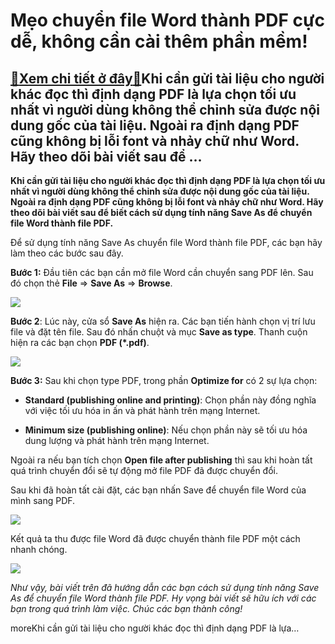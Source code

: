 Mẹo chuyển file Word thành PDF cực dễ, không cần cài thêm phần mềm!
===================================================================

[:gift:Xem chi tiết ở đây:gift:](https://hddtvn.com/meo-chuyen-file-word-thanh-pdf-cuc-de-khong-can-cai-them-phan-mem/)Khi cần gửi tài liệu cho người khác đọc thì định dạng PDF là lựa chọn tối ưu nhất vì người dùng không thể chỉnh sửa được nội dung gốc của tài liệu. Ngoài ra định dạng PDF cũng không bị lỗi font và nhảy chữ như Word. Hãy theo dõi bài viết sau để …
------------------------------------------------------------------------------------------------------------------------------------------------------------------------------------------------------------------------------------------------------

**Khi cần gửi tài liệu cho người khác đọc thì định dạng PDF là lựa chọn tối ưu nhất vì người dùng không thể chỉnh sửa được nội dung gốc của tài liệu. Ngoài ra định dạng PDF cũng không bị lỗi font và nhảy chữ như Word. Hãy theo dõi bài viết sau để biết cách sử dụng tính năng Save As để chuyển file Word thành file PDF.**


Để sử dụng tính năng Save As chuyển file Word thành file PDF, các bạn hãy làm theo các bước sau đây.


**Bước 1:** Đầu tiên các bạn cần mở file Word cần chuyển sang PDF lên. Sau đó chọn thẻ **File** => **Save As** => **Browse**.


![](https://hddtvn.com/wp-content/uploads/2021/01/u6Mx3q3.png)


**Bước 2**: Lúc này, cửa sổ **Save As** hiện ra. Các bạn tiến hành chọn vị trí lưu file và đặt tên file. Sau đó nhấn chuột và mục **Save as type**. Thanh cuộn hiện ra các bạn chọn **PDF (*.pdf)**.


![](https://hddtvn.com/wp-content/uploads/2021/01/Qw7H2Df.png)


**Bước 3:** Sau khi chọn type PDF, trong phần **Optimize for** có 2 sự lựa chọn:




* **Standard (publishing online and printing)**: Chọn phần này đồng nghĩa với việc tối ưu hóa in ấn và phát hành trên mạng Internet.

* **Minimum size (publishing online)**: Nếu chọn phần này sẽ tối ưu hóa dung lượng và phát hành trên mạng Internet.



Ngoài ra nếu bạn tích chọn **Open file after publishing** thì sau khi hoàn tất quá trình chuyển đổi sẽ tự động mở file PDF đã được chuyển đổi.


Sau khi đã hoàn tất cài đặt, các bạn nhấn Save để chuyển file Word của mình sang PDF.


![](https://hddtvn.com/wp-content/uploads/2021/01/f88Vnk7.png)


Kết quả ta thu được file Word đã được chuyển thành file PDF một cách nhanh chóng.


![](https://hddtvn.com/wp-content/uploads/2021/01/1rh3vKs.png)


*Như vậy, bài viết trên đã hướng dẫn các bạn cách sử dụng tính năng Save As để chuyển file Word thành file PDF. Hy vọng bài viết sẽ hữu ích với các bạn trong quá trình làm việc. Chúc các bạn thành công!*


moreKhi cần gửi tài liệu cho người khác đọc thì định dạng PDF là lựa…

